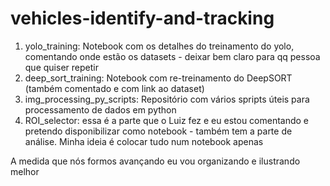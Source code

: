 # vehicles-identify-and-tracking
1. yolo_training: Notebook com os detalhes do treinamento do yolo, comentando onde estão os datasets - deixar bem claro para qq pessoa que quiser repetir
2. deep_sort_training: Notebook com re-treinamento do DeepSORT (também comentado e com link ao dataset)
3. img_processing_py_scripts: Repositório com vários spripts úteis para processamento de dados em python
4. ROI_selector: essa é a parte que o Luiz fez e eu estou comentando e pretendo disponibilizar como notebook - também tem a parte de análise. Minha ideia é colocar tudo num notebook apenas

A medida que nós formos avançando eu vou organizando e ilustrando melhor 

